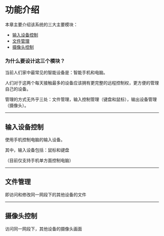 # __功能介绍__

本章主要介绍该系统的三大主要模块：
- [输入设备控制](#inputControl)
- [文件管理](#fileManagement)
- [摄像头控制](#cameraControl)

### __为什么要设计这三个模块？__

当前人们家中最常见的智能设备是：智能手机和电脑。

人们对于这两个每天接触最多的设备应该拥有更完整的远程控制权，更方便的管理自己的设备。

管理的方式无外乎三处：文件管理，输入控制管理（键盘和鼠标），输出设备管理（摄像头）。

---

## __输入设备控制__

使用手机控制电脑的输入设备。

其中，输入设备包括：鼠标和键盘

（目前仅支持手机单方面控制电脑）

---

## __文件管理__

即访问和修改同一网段下的其他设备的文件

---
## __摄像头控制__

访问同一网段下，其他设备的摄像头画面